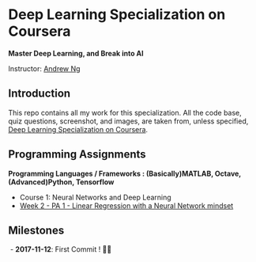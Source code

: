 # Deep Learning Specialization on Coursera

**Master Deep Learning, and Break into AI**

Instructor: [Andrew Ng](http://www.andrewng.org/)

## Introduction

This repo contains all my work for this specialization. All the code base, quiz questions, screenshot, and images, are taken from, unless specified, [Deep Learning Specialization on Coursera](https://www.coursera.org/specializations/deep-learning).

## Programming Assignments

**Programming Languages / Frameworks : (Basically)MATLAB, Octave, (Advanced)Python, Tensorflow**

- Course 1: Neural Networks and Deep Learning
- [Week 2 - PA 1 - Linear Regression with a Neural Network mindset](https://github.com/gicheonkang/deep-learning-coursera/tree/master/week2)

## Milestones

  - **2017-11-12**: First Commit ! ✌🏻
